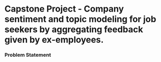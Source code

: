 # Capstone Project - Company sentiment and topic modeling for job seekers by aggregating feedback given by ex-employees.


### Problem Statement

